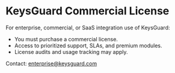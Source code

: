 # KeysGuard Commercial License

For enterprise, commercial, or SaaS integration use of KeysGuard:

- You must purchase a commercial license.
- Access to prioritized support, SLAs, and premium modules.
- License audits and usage tracking may apply.

Contact: enterprise@keysguard.com
